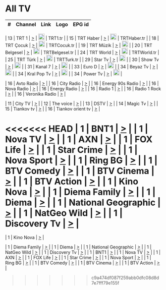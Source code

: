 <h1>All TV</h1>

| #   | Channel        | Link  | Logo | EPG id |
|:---:|:--------------:|:-----:|:----:|:------:|

| 13  | TRT 1            | [>](https://tv-trt1.medya.trt.com.tr/master.m3u8) | <img height="20" src="https://i.imgur.com/j786OLG.png"/> | TRT1.tr |
| 15  | TRT Haber        | [>](https://tv-trthaber.medya.trt.com.tr/master.m3u8) | <img height="20" src="https://i.imgur.com/OVfo8Ab.png"/> | TRTHaber.tr |
| 18  | TRT Çocuk        | [>](https://tv-trtcocuk.medya.trt.com.tr/master.m3u8) | <img height="20" src="https://i.imgur.com/QLFmD6d.png"/> | TRTCocuk.tr |
| 19  | TRT Müzik        | [>](https://tv-trtmuzik.medya.trt.com.tr/master.m3u8) | <img height="20" src="https://i.imgur.com/fIVFCEd.png"/> |
| 20  | TRT Belgesel     | [>](https://tv-trtbelgesel.medya.trt.com.tr/master.m3u8) | <img height="20" src="https://i.imgur.com/MGO87pe.png"/> | TRTBelgesel.tr |
| 24  | TRT World        | [>](https://tv-trtworld.medya.trt.com.tr/master.m3u8) | <img height="20" src="https://i.imgur.com/JEA2xpv.png"/> | TRTWorld.tr |
| 25  | TRT Türk         | [>](https://tv-trtturk.medya.trt.com.tr/master.m3u8) | <img height="20" src="https://i.imgur.com/OSTOQNw.png"/> | TRTTurk.tr |
| 29  | Star Tv   | [>](https://dogus-live.daioncdn.net/startv/startv_360p.m3u8) | <img height="20" src="https://i.imgur.com/IebUZx1.png"/> |
| 30  | Show Tv     | [>](https://ciner-live.daioncdn.net/showtv/showtv.m3u8) | <img height="20" src="https://i.imgur.com/IebUZx1.png"/> |
| 31  | Kanal 7     | [>](https://kanal7-live.daioncdn.net/kanal7/kanal7.m3u8) | <img height="20" src="https://i.imgur.com/IebUZx1.png"/> |
| 33  | Euro D    | [>](https://www.youtube.com/user/KanalD/live) | <img height="20" src="https://i.imgur.com/IebUZx1.png"/> |
| 34  | Beyaz Tv     | [>](https://beyaztv-live.daioncdn.net/beyaztv/beyaztv.m3u8) | <img height="20" src="https://i.imgur.com/IebUZx1.png"/> |
| 34  | Kral Pop Tv     | [>](https://www.youtube.com/watch?v=GuFTuKoXepw) | <img height="20" src="https://i.imgur.com/IebUZx1.png"/> |
| 34  | Power Tv     | [>](https://livetv.powerapp.com.tr/powerTV/powerhd.smil/chunklist.m3u8) | <img height="20" src="https://i.imgur.com/IebUZx1.png"/> |

| 16  | Avto Radio | [>](http://stream.metacast.eu/avtoradio.mp3.m3u) |
| 16  | City Radio | [>](http://stream.metacast.eu/city.aac.m3u) |
| 16  | Energy 90s Radio | [>](http://stream.metacast.eu/energy-90s.m3u) |
| 16  | Nova Radio | [>](http://stream.metacast.eu/nova.aac.m3u) |
| 16  | Energy Radio | [>](http://stream.metacast.eu/nrj.aac.m3u) |
| 16  | Radio 1 | [>](http://stream.metacast.eu/radio1.aac.m3u) |
| 16  | Radio 1 Rock | [>](http://stream.metacast.eu/radio1rock.aac.m3u) |
| 16  | Veronika Radio | [>](http://stream.metacast.eu/veronika.aac.m3u) |

| 11  | City TV | [>](https://tv.city.bg/play/tshls/citytv/index.m3u8) |
| 12  | The voice | [>](https://bss1.neterra.tv/thevoice/thevoice.m3u8) |
| 13  | DSTV | [>](http://46.249.95.140:8081/hls/data.m3u8) |
| 14  | Magic Tv | [>](https://bss1.neterra.tv/magictv/magictv.m3u8) |
| 15  | Tiankov tv | [>](https://streamer103.neterra.tv/tiankov-folk/live.m3u8) |
| 16  | Tiankov orient tv | [>](https://streamer103.neterra.tv/tiankov-orient/live.m3u8) |

<<<<<<< HEAD
| 1 | BNT1 | [>](https://ymkaya.xyz:38339/tv/bnt1/playlist.m3u8?wmsAuthSign=c2VydmVyX3RpbWU9Ny83LzIwMjUgNjo0OTowNCBQTSZoYXNoX3ZhbHVlPVUwZHg2L3lVbnNTM0FuZ0NPRFdGWmc9PSZ2YWxpZG1pbnV0ZXM9NjA=) |
| 1 | Nova TV | [>](https://ymkaya.xyz:38339/tv/novatv/playlist.m3u8?wmsAuthSign=c2VydmVyX3RpbWU9Ny83LzIwMjUgNjo0OToxNCBQTSZoYXNoX3ZhbHVlPS8rUmVmQzRoc2pWSHZ5blE0UkJDZVE9PSZ2YWxpZG1pbnV0ZXM9NjA=) |
| 1 | AXN | [>](https://ymkaya.xyz:38339/tv/axn/playlist.m3u8?wmsAuthSign=c2VydmVyX3RpbWU9Ny83LzIwMjUgNjo0OToyNSBQTSZoYXNoX3ZhbHVlPTNrSm5oU0J5VW8rckZ2RitlWHgrL2c9PSZ2YWxpZG1pbnV0ZXM9NjA=) |
| 1 | FOX Life | [>](https://ymkaya.xyz:38339/tv/foxlife/playlist.m3u8?wmsAuthSign=c2VydmVyX3RpbWU9Ny83LzIwMjUgNjo0OTozNSBQTSZoYXNoX3ZhbHVlPVJ0YXhWVU5tbGd1STlrN3I1bVVzZ1E9PSZ2YWxpZG1pbnV0ZXM9NjA=) |
| 1 | Star Crime | [>](https://ymkaya.xyz:38339/tv/foxcrime/playlist.m3u8?wmsAuthSign=c2VydmVyX3RpbWU9Ny83LzIwMjUgNjo0OTo0NSBQTSZoYXNoX3ZhbHVlPXdDN2hnaTd1cHFrWHhkem5aY0tEMkE9PSZ2YWxpZG1pbnV0ZXM9NjA=) |
| 1 | Nova Sport | [>](https://ymkaya.xyz:38339/tv/novasport/playlist.m3u8?wmsAuthSign=c2VydmVyX3RpbWU9Ny83LzIwMjUgNjo0OTo1NSBQTSZoYXNoX3ZhbHVlPThpYTBIYy9XMDNaeXNPTHA3UzF0YUE9PSZ2YWxpZG1pbnV0ZXM9NjA=) |
| 1 | Ring BG | [>](https://ymkaya.xyz:38339/tv/ringbg/playlist.m3u8?wmsAuthSign=c2VydmVyX3RpbWU9Ny83LzIwMjUgNjo1MDowNyBQTSZoYXNoX3ZhbHVlPTFYR2F6bmZ6UWs5bHhKS1IxVlg5cEE9PSZ2YWxpZG1pbnV0ZXM9NjA=) |
| 1 | BTV Comedy | [>](https://ymkaya.xyz:38339/tv/btvcomedy/playlist.m3u8?wmsAuthSign=c2VydmVyX3RpbWU9Ny83LzIwMjUgNjo1MDoxNyBQTSZoYXNoX3ZhbHVlPXhxajFSRDdnTmNadFJ4bEdjSFdaMXc9PSZ2YWxpZG1pbnV0ZXM9NjA=) |
| 1 | BTV Cinema | [>](https://ymkaya.xyz:38339/tv/btvcinema/playlist.m3u8?wmsAuthSign=c2VydmVyX3RpbWU9Ny83LzIwMjUgNjo1MDoyNyBQTSZoYXNoX3ZhbHVlPTlSYWx1eWV1M0trSEZadEdmalNOMmc9PSZ2YWxpZG1pbnV0ZXM9NjA=) |
| 1 | BTV Action | [>](https://ymkaya.xyz:38339/tv/btvaction/playlist.m3u8?wmsAuthSign=c2VydmVyX3RpbWU9Ny83LzIwMjUgNjo1MDozNyBQTSZoYXNoX3ZhbHVlPXNTVFUzMjRMZytQTk42UDdxWnNaMnc9PSZ2YWxpZG1pbnV0ZXM9NjA=) |
| 1 | Kino Nova | [>](https://ymkaya.xyz:38339/tv/kinonova/playlist.m3u8?wmsAuthSign=c2VydmVyX3RpbWU9Ny83LzIwMjUgNjo1MDo0OCBQTSZoYXNoX3ZhbHVlPXltVFRkYVhBWE9kam5IeUNKS1F4eEE9PSZ2YWxpZG1pbnV0ZXM9NjA=) |
| 1 | Diema Family | [>](https://ymkaya.xyz:38339/tv/diemafamily/playlist.m3u8?wmsAuthSign=c2VydmVyX3RpbWU9Ny83LzIwMjUgNjo1MDo1OCBQTSZoYXNoX3ZhbHVlPVN0a2VrWXlrTUYybVFkakkvSE8zZWc9PSZ2YWxpZG1pbnV0ZXM9NjA=) |
| 1 | Diema | [>](https://ymkaya.xyz:38339/tv/diema/playlist.m3u8?wmsAuthSign=c2VydmVyX3RpbWU9Ny83LzIwMjUgNjo1MTowOCBQTSZoYXNoX3ZhbHVlPWVpSXFVNWk4NEtUQzRtOURTeU5RZlE9PSZ2YWxpZG1pbnV0ZXM9NjA=) |
| 1 | National Geographic | [>](https://ymkaya.xyz:38339/tv/natgeo/playlist.m3u8?wmsAuthSign=c2VydmVyX3RpbWU9Ny83LzIwMjUgNjo1MToxOSBQTSZoYXNoX3ZhbHVlPVpaK1l6WDNNR3pKR0lVakgwdXlPRWc9PSZ2YWxpZG1pbnV0ZXM9NjA=) |
| 1 | NatGeo Wild | [>](https://ymkaya.xyz:38339/tv/natgeowild/playlist.m3u8?wmsAuthSign=c2VydmVyX3RpbWU9Ny83LzIwMjUgNjo1MToyOSBQTSZoYXNoX3ZhbHVlPTYzalQ1eGhDY1lqK0hBZXBUSUVkU0E9PSZ2YWxpZG1pbnV0ZXM9NjA=) |
| 1 | Discovery Tv | [>](https://ymkaya.xyz:38339/tv/discovery/playlist.m3u8?wmsAuthSign=c2VydmVyX3RpbWU9Ny83LzIwMjUgNjo1MTozOSBQTSZoYXNoX3ZhbHVlPWJaQ0ZHK3hvZGdVWXd2c1cyZ3BZSVE9PSZ2YWxpZG1pbnV0ZXM9NjA=) |
=======


| 1 | Kino Nova | [>](https://ymkaya.xyz:11336/tv/kinonova/playlist.m3u8?wmsAuthSign=c2VydmVyX3RpbWU9MS8yLzIwMjUgNDo0MDoyMCBBTSZoYXNoX3ZhbHVlPWlFS1FrWEtMMVRFM3l5YklUWUJQUHc9PSZ2YWxpZG1pbnV0ZXM9NjA=) |

| 1 | Diema Family | [>](https://ymkaya.xyz:11336/tv/diemafamily/playlist.m3u8?wmsAuthSign=c2VydmVyX3RpbWU9MS8yLzIwMjUgNDo0MDozMCBBTSZoYXNoX3ZhbHVlPUVUaTVKTldvZTF5WVVCM0YwL21kaXc9PSZ2YWxpZG1pbnV0ZXM9NjA=) |
| 1 | Diema | [>](https://ymkaya.xyz:11336/tv/diema/playlist.m3u8?wmsAuthSign=c2VydmVyX3RpbWU9MS8yLzIwMjUgNDo0MDo0MCBBTSZoYXNoX3ZhbHVlPVlYMWVJT2NuUjNpUTBsaytEUFFOS2c9PSZ2YWxpZG1pbnV0ZXM9NjA=) |
| 1 | National Geographic | [>](https://ymkaya.xyz:11336/tv/natgeo/playlist.m3u8?wmsAuthSign=c2VydmVyX3RpbWU9MS8yLzIwMjUgNDo0MTo0MSBBTSZoYXNoX3ZhbHVlPTJQTlVmcG5nYWx0M013eUhGRGxnd0E9PSZ2YWxpZG1pbnV0ZXM9NjA=) |
| 1 | NatGeo Wild | [>](https://ymkaya.xyz:11336/tv/natgeowild/playlist.m3u8?wmsAuthSign=c2VydmVyX3RpbWU9MS8yLzIwMjUgNDo0MTo1MSBBTSZoYXNoX3ZhbHVlPVl1OXZaTTliN0hGWEN3eDBYd1duNkE9PSZ2YWxpZG1pbnV0ZXM9NjA=) |
| 1 | Discovery Tv | [>](https://ymkaya.xyz:11336/tv/discovery/playlist.m3u8?wmsAuthSign=c2VydmVyX3RpbWU9MS8yLzIwMjUgNDo0MjowMSBBTSZoYXNoX3ZhbHVlPWtBQmdLNlY2RmQwWElzMVYzSDJyVkE9PSZ2YWxpZG1pbnV0ZXM9NjA=) |
| 1 | BNT1 | [>](https://ymkaya.xyz:11336/tv/bnt1/playlist.m3u8?wmsAuthSign=c2VydmVyX3RpbWU9MS8yLzIwMjUgNDozODozOCBBTSZoYXNoX3ZhbHVlPVVrMVlRQXpJWlhYeUh6ZFVpSC9NMUE9PSZ2YWxpZG1pbnV0ZXM9NjA=) |
| 1 | Nova TV | [>](https://ymkaya.xyz:11336/tv/novatv/playlist.m3u8?wmsAuthSign=c2VydmVyX3RpbWU9MS8yLzIwMjUgNDozODo0OCBBTSZoYXNoX3ZhbHVlPUVxQjh1a0ZzYkVGZU8zZDFGTzdreVE9PSZ2YWxpZG1pbnV0ZXM9NjA=) |
| 1 | AXN | [>](https://ymkaya.xyz:11336/tv/axn/playlist.m3u8?wmsAuthSign=c2VydmVyX3RpbWU9MS8yLzIwMjUgNDozODo1OCBBTSZoYXNoX3ZhbHVlPUpkWStGY1hkNXhaOVpPZ0thQ0FZL3c9PSZ2YWxpZG1pbnV0ZXM9NjA=) |
| 1 | FOX Life | [>](https://ymkaya.xyz:11336/tv/foxlife/playlist.m3u8?wmsAuthSign=c2VydmVyX3RpbWU9MS8yLzIwMjUgNDozOToxMCBBTSZoYXNoX3ZhbHVlPWt1ZDc1T3AzYlZDTjJnSy9TU0xJZlE9PSZ2YWxpZG1pbnV0ZXM9NjA=) |
| 1 | Star Crime | [>](https://ymkaya.xyz:11336/tv/foxcrime/playlist.m3u8?wmsAuthSign=c2VydmVyX3RpbWU9MS8yLzIwMjUgNDozOToyMCBBTSZoYXNoX3ZhbHVlPXIwVU45Nm9FR1l2enNkTG9TanBxbmc9PSZ2YWxpZG1pbnV0ZXM9NjA=) |
| 1 | Nova Sport | [>](https://ymkaya.xyz:11336/tv/novasport/playlist.m3u8?wmsAuthSign=c2VydmVyX3RpbWU9MS8yLzIwMjUgNDozOTozMCBBTSZoYXNoX3ZhbHVlPXlSZ0UxazVaM0xhSmc0NmR4T0c1T2c9PSZ2YWxpZG1pbnV0ZXM9NjA=) |
| 1 | Ring BG | [>](https://ymkaya.xyz:11336/tv/ringbg/playlist.m3u8?wmsAuthSign=c2VydmVyX3RpbWU9MS8yLzIwMjUgNDozOTo0MCBBTSZoYXNoX3ZhbHVlPTR4aUlFNHVUYWN4enY1WkVuOFZma2c9PSZ2YWxpZG1pbnV0ZXM9NjA=) |
| 1 | BTV Comedy | [>](https://ymkaya.xyz:11336/tv/btvcomedy/playlist.m3u8?wmsAuthSign=c2VydmVyX3RpbWU9MS8yLzIwMjUgNDozOTo1MCBBTSZoYXNoX3ZhbHVlPUtrMTJ2RHNTTUU1RFp1ZkVOdXFSK3c9PSZ2YWxpZG1pbnV0ZXM9NjA=) |
| 1 | BTV Cinema | [>](https://ymkaya.xyz:11336/tv/btvcinema/playlist.m3u8?wmsAuthSign=c2VydmVyX3RpbWU9MS8yLzIwMjUgNDozOTo1OSBBTSZoYXNoX3ZhbHVlPTZWcU9FZW56cG1NM1lrYy8xNE5NeHc9PSZ2YWxpZG1pbnV0ZXM9NjA=) |
| 1 | BTV Action | [>](https://ymkaya.xyz:11336/tv/btvaction/playlist.m3u8?wmsAuthSign=c2VydmVyX3RpbWU9MS8yLzIwMjUgNDo0MDoxMCBBTSZoYXNoX3ZhbHVlPUlDd0ErRkZVWThyMVZwR3c2REdGZ3c9PSZ2YWxpZG1pbnV0ZXM9NjA=) |
>>>>>>> c9a474df087f259abb0dfc08d8d7e7fff79e155f
